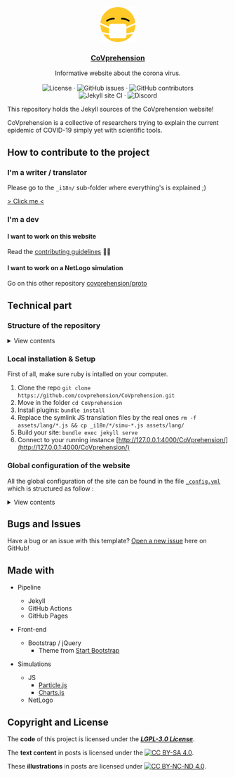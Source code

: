<p align="center">
  <a href="https://github.com/github_username/repo">
    <img src="img/favicon.png" alt="Logo" width="80" height="80">
  </a>

  <h3 align="center"><a href="https://covprehension.org" target="_blank">CoVprehension</a></h3>

  <p align="center">
    Informative website about the corona virus.
    <br />
    <br />
    <img src="https://img.shields.io/github/license/covprehension/covprehension" alt="License" />
    ·
    <img src="https://img.shields.io/github/issues/covprehension/CoVprehension" alt="GitHub issues" />
    ·
    <img src="https://img.shields.io/github/contributors/covprehension/covprehension" alt="GitHub contributors" />
    <br />
    <img src="https://github.com/covprehension/CoVprehension/workflows/Jekyll%20site%20CI/badge.svg?branch=master" alt="Jekyll site CI" />
    ·
    <img src="https://img.shields.io/discord/690125443952672780?label=Discord" alt="Discord" />
  </p>
</p>

This repository holds the Jekyll sources of the CoVprehension website!

CoVprehension is a collective of researchers trying to explain the current epidemic of COVID-19 simply yet with scientific tools.

## How to contribute to the project

### I'm a writer / translator

Please go to the `_i18n/` sub-folder where everything's is explained ;)

[> Click me <](https://github.com/covprehension/CoVprehension/tree/master/_i18n)

### I'm a dev

#### I want to work on this website

Read the [contributing guidelines](https://github.com/covprehension/CoVprehension/blob/master/CONTRIBUTING.md) 👩‍💻

#### I want to work on a NetLogo simulation

Go on this other repository [covprehension/proto](https://github.com/covprehension/proto)

## Technical part

### Structure of the repository

<details>
<summary>View contents</summary>

```
$ tree
.
├── assets/
│   ├── lang/
│   |   ├── <translation files for JS simulations>
│   │   └── simu-XX.js -> ../../_i18n/fr/simu-XX.js
│   ├── vendor/ <default resources>
│   └── <custom JS/CSS files>
|
├── _i18n/ <== Folder where website is translated
│   ├── <anyLanguageCode>/
│   │   ├── pages/
│   │   │   ├── about.html
│   │   │   ├── resources.md
│   │   │   └── simulator.md
│   │   ├── _posts/
│   │   │   ├── YYYY-MM-DD-qXX.md
│   │   │   └── <All your questions>
│   │   └── simu-<anyLanguageCode>.js
│   └── <anyLanguageCode>.yml
|
├── img/
│   ├── about/
│   ├── post/
│   └── <website images>
│
├── _includes/
│   └── <Global part of website : Header/Footer/etc>
│
├── _layouts/
│   └── <HTML pages template>
│
├── posts/
│   └── <IGNORE ME, I'm a trap 🙊>
│
├── _pages/
│   └── <Defined layout for translated pages>
│
├── simulations/
│   ├── js/
│   │   └── <JS simulation in sub-dir>
│   └── <Web NetLogo export simulations>
│
├── _config.yml
│
└── <others uninteresting stuff...>

<plenty> directories, <too many> files
```

</details>

### Local installation & Setup

First of all, make sure ruby is intalled on your computer.

1. Clone the repo `git clone https://github.com/covprehension/CoVprehension.git`
2. Move in the folder `cd CoVprehension`
3. Install plugins: `bundle install`
4. Replace the symlink JS translation files by the real ones `rm -f assets/lang/*.js && cp _i18n/*/simu-*.js assets/lang/`
5. Build your site: `bundle exec jekyll serve`
6. Connect to your running instance [http://127.0.0.1:4000/CoVprehension/](http://127.0.0.1:4000/CoVprehension/)


### Global configuration of the website

All the global configuration of the site can be found in the file [`_config.yml`](https://github.com/RoiArthurB/CoVprehension/blob/master/_config.yml) which is structured as follow :

<details>
<summary>View contents</summary>
  
- General settings
  - `title` Global title
  - `email` Global mail 
  - `description`
  - `url`
  - `baseurl` root position of the website in the url variable 
    - Don't change me
  - `include` Jekyll collection list
- Social Profiles (all optionals)
  - `twitter_username`
  - `github_username`
  - `facebook_username`
  - `linkedin_username`
  - `rss_link`
  - `google_analytics`
- Build settings
  - `markdown` MarkDown compiler
  - `paginate`
  - `paginate_path` how to generate pagination url
  - `plugins` list of ruby plugins used in the website
- Multi language website => See https://github.com/kurtsson/jekyll-multiple-languages-plugin/#4-configuration
  - `languages` list of enabled languages
  - `exclude_from_localizations`
  
</details>

## Bugs and Issues

Have a bug or an issue with this template? [Open a new issue](https://github.com/covprehension/CoVprehension/issues/new) here on GitHub!

## Made with

* Pipeline
  * Jekyll
  * GitHub Actions
  * GitHub Pages

* Front-end
  * Bootstrap / jQuery
    * Theme from [Start Bootstrap](https://startbootstrap.com/)

* Simulations
  * JS
    * [Particle.js](https://vincentgarreau.com/particles.js/)
    * [Charts.js](https://www.chartjs.org/)
  * NetLogo

## Copyright and License


The **code** of this project is licensed under the [***LGPL-3.0 License***](https://github.com/covprehension/CoVprehension/blob/master/LICENSE).

The **text content** in posts is licensed under the [![***CC BY-SA 4.0***](https://i.creativecommons.org/l/by-sa/4.0/88x31.png)](http://creativecommons.org/licenses/by-sa/4.0/).

These **illustrations** in posts are licensed under [![***CC BY-NC-ND 4.0***](https://i.creativecommons.org/l/by-nc-nd/4.0/88x31.png)](http://creativecommons.org/licenses/by-nc-nd/4.0/). 
